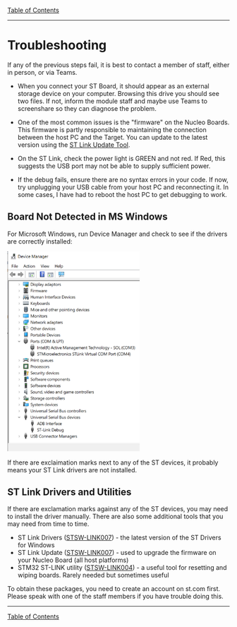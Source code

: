 [Table of Contents](README.md) 

---

# Troubleshooting

If any of the previous steps fail, it is best to contact a member of staff, either in person, or via Teams.

* When you connect your ST Board, it should appear as an external storage device on your computer. Browsing this drive you should see two files. If not, inform the module staff and maybe use Teams to screenshare so they can diagnose the problem.

* One of the most common issues is the "firmware" on the Nucleo Boards. This firmware is partly responsible to maintaining the connection between the host PC and the Target. You can update to the latest version using the [ST Link Update Tool](software-tools.md#ST-Link-Drivers-and-Utilities).

* On the ST Link, check the power light is GREEN and not red. If Red, this suggests the USB port may not be able to supply sufficient power.

* If the debug fails, ensure there are no syntax errors in your code. If now, try unplugging your USB cable from your host PC and reconnecting it. In some cases, I have had to reboot the host PC to get debugging to work.

## Board Not Detected in MS Windows

For Microsoft Windows, run Device Manager and check to see if the drivers are correctly installed:

<img src="../img/DeviceManager.png" width="300px">

If there are exclaimation marks next to any of the ST devices, it probably means your ST Link drivers are not installed.

## ST Link Drivers and Utilities
If there are exclamation marks against any of the ST devices, you may need to install the driver manually.  There are also some additional tools that you may need from time to time.

* ST Link Drivers ([STSW-LINK007](https://www.st.com/content/st_com/en/products/development-tools/software-development-tools/stm32-software-development-tools/stm32-utilities/stsw-link009.html)) - the latest version of the ST Drivers for Windows
* ST Link Update ([STSW-LINK007](https://www.st.com/content/st_com/en/products/development-tools/software-development-tools/stm32-software-development-tools/stm32-programmers/stsw-link007.html)) - used to upgrade the firmware on your Nucleo Board (all host platforms)
* STM32 ST-LINK utility ([STSW-LINK004](https://www.st.com/content/st_com/en/products/development-tools/software-development-tools/stm32-software-development-tools/stm32-programmers/stsw-link004.html)) - a useful tool for resetting and wiping boards. Rarely needed but sometimes useful

To obtain these packages, you need to create an account on st.com first. Please speak with one of the staff members if you have trouble doing this.

---

[Table of Contents](README.md) 